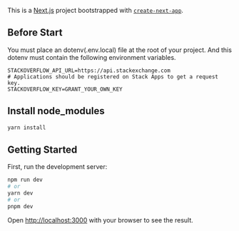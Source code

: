This is a [Next.js](https://nextjs.org/) project bootstrapped
with [`create-next-app`](https://github.com/vercel/next.js/tree/canary/packages/create-next-app).

## Before Start

You must place an dotenv(.env.local) file at the root of your project.
And this dotenv must contain the following environment variables.

```dotenv
STACKOVERFLOW_API_URL=https://api.stackexchange.com
# Applications should be registered on Stack Apps to get a request key.
STACKOVERFLOW_KEY=GRANT_YOUR_OWN_KEY
```

## Install node_modules

```bash
yarn install
```

## Getting Started

First, run the development server:

```bash
npm run dev
# or
yarn dev
# or
pnpm dev
```

Open [http://localhost:3000](http://localhost:3000) with your browser to see the result.

